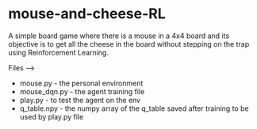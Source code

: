 # mouse-and-cheese-RL
A simple board game where there is a mouse in a 4x4 board and its objective is to get all the cheese in the board without stepping on the trap using Reinforcement Learning.

Files -->
* mouse.py - the personal environment
* mouse_dqn.py - the agent training file
* play.py - to test the agent on the env
* q_table.npy - the numpy array of the q_table saved after training to be used by play.py file
